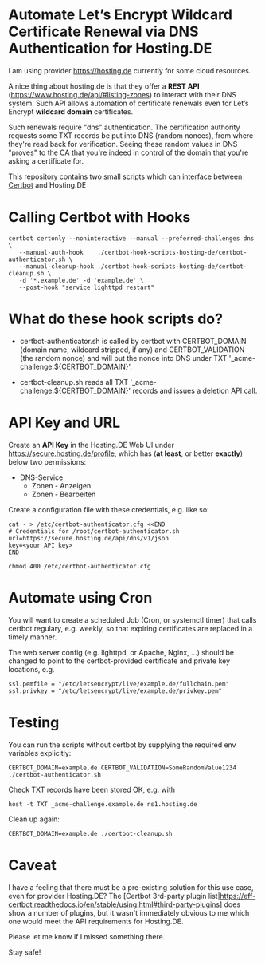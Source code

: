 # Automate Let’s Encrypt Wildcard Certificate Renewal via DNS Authentication for Hosting.DE

I am using provider https://hosting.de currently for some cloud resources.

A nice thing about hosting.de is that they offer a **REST API** (https://www.hosting.de/api/#listing-zones) to interact with their DNS system.
Such API allows automation of certificate renewals even for Let’s Encrypt **wildcard domain** certificates.

Such renewals require "dns" authentication. The certification authority requests some TXT records be put into DNS (random nonces),
from where they're read back for verification. Seeing these random values in DNS "proves" to the CA that you're indeed in control
of the domain that you're asking a certificate for.

This repository contains two small scripts which can interface between [Certbot](https://certbot.eff.org/) and Hosting.DE

# Calling Certbot with Hooks

    certbot certonly --noninteractive --manual --preferred-challenges dns \
       --manual-auth-hook    ./certbot-hook-scripts-hosting-de/certbot-authenticator.sh \
       --manual-cleanup-hook ./certbot-hook-scripts-hosting-de/certbot-cleanup.sh \
       -d '*.example.de' -d 'example.de' \
       --post-hook "service lighttpd restart"

# What do these hook scripts do?

* certbot-authenticator.sh is called by certbot with CERTBOT_DOMAIN (domain name, wildcard stripped, if any) and CERTBOT_VALIDATION (the random nonce)
and will put the nonce into DNS under TXT '_acme-challenge.${CERTBOT_DOMAIN}'.

* certbot-cleanup.sh reads all TXT '_acme-challenge.${CERTBOT_DOMAIN}' records and issues a deletion API call.
# API Key and URL

Create an **API Key** in the Hosting.DE Web UI under https://secure.hosting.de/profile, which has (__at least__, or better __exactly__) below two permissions:

* DNS-Service
    * Zonen - Anzeigen
    * Zonen - Bearbeiten

Create a configuration file with these credentials, e.g. like so:

    cat - > /etc/certbot-authenticator.cfg <<END
    # Credentials for /root/certbot-authenticator.sh
    url=https://secure.hosting.de/api/dns/v1/json
    key=<your API key>
    END

    chmod 400 /etc/certbot-authenticator.cfg

# Automate using Cron

You will want to create a scheduled Job (Cron, or systemctl timer) that calls certbot regulary, e.g. weekly, so that expiring certificates are replaced in a timely manner.

The web server config (e.g. lighttpd, or Apache, Nginx, ...) should be changed to point to the certbot-provided certificate and private key locations, e.g.

    ssl.pemfile = "/etc/letsencrypt/live/example.de/fullchain.pem"
    ssl.privkey = "/etc/letsencrypt/live/example.de/privkey.pem"

# Testing

You can run the scripts without certbot by supplying the required env variables explicitly:

    CERTBOT_DOMAIN=example.de CERTBOT_VALIDATION=SomeRandomValue1234 ./certbot-authenticator.sh

Check TXT records have been stored OK, e.g. with

    host -t TXT _acme-challenge.example.de ns1.hosting.de

Clean up again:

    CERTBOT_DOMAIN=example.de ./certbot-cleanup.sh

# Caveat

I have a feeling that there must be a pre-existing solution for this use case, even for provider Hosting.DE?
The [Certbot 3rd-party plugin list|https://eff-certbot.readthedocs.io/en/stable/using.html#third-party-plugins]
does show a number of plugins, but it wasn't immediately obvious to me which one would meet the API requirements for Hosting.DE.

Please let me know if I missed something there.

Stay safe!
